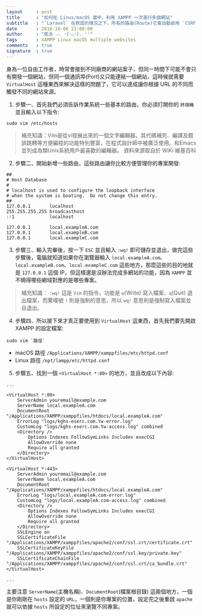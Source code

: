```yaml
---
layout     : post
title      : "如何在 Linux/macOS 當中，利用 XAMPP 一次運行多個網站"
subtitle   : "`Laravel` 在默認的情況之下，所有的路由(Route)它會自動啟用 `CSRF` 保護，這在開發的過程當中，是一個非常方便的功能 ..."
date       : 2018-10-06 21:00:00
author     : "乾太 ₍₍ ◝(･◡･)◟ ⁾⁾"
tags       : XAMPP Linux macOS multiple websites
comments   : true
signature  : true
---
```


身為一位自由工作者，時常會接到不同廠商的網站案子，但同一時間下可能不會只有開發一個網站，但同一個通訊埠(Port)又只能連結一個網站，這時候就需要 `VirtualHost` 這種東西來解決這樣的問題了，它可以達成讓你根據 URL 的不同而觸發不同的網站來源。

1. 步驟一、首先我們必須告訴作業系統一些基本的路由，你必須打開你的 `終端機` 並且輸入以下指令:

```shell
sudo vim /etc/hosts
```

> 補充知識：Vim是從vi發展出來的一個文字編輯器。其代碼補完、編譯及錯誤跳轉等方便編程的功能特別豐富，在程式設計師中被廣泛使用。和Emacs並列成為類Unix系統用戶最喜歡的編輯器。
> 資料來源取自於 WiKi 維基百科

2. 步驟二、開始新增一些路由，這些路由讓你比較方便管理你的專案開發:

```text
##
# Host Database
#
# localhost is used to configure the loopback interface
# when the system is booting.  Do not change this entry.
##
127.0.0.1       localhost
255.255.255.255 broadcasthost
::1             localhost

127.0.0.1       local.exampleA.com
127.0.0.1       local.exampleB.com
127.0.0.1       local.exampleC.com
```

3. 步驟三、輸入完畢後，按一下 `ESC` 並且輸入 `:wq!` 即可儲存並退出，做完這些步驟後，電腦就知道如果你在瀏覽器輸入 `local.exampleA.com`、`local.exampleB.com`、`local.exampleC.com` 這些地方，那麼這些的目的地就是 `127.0.0.1` 這個 IP，但這樣還是沒辦法完成多網站的功能，因為 `XAMPP` 並不曉得哪些網域對應的是哪些專案。

> 補充知識： `:wq!` 這是 `Vim` 的指令，功能是 `w`(Write) 寫入檔案、`q`(Quit) 退出檔案，而驚嘆號 `!` 則是強制的意思，所以 `wq!` 意思則是強制寫入檔案並且退出。

4. 步驟四、所以接下來才真正要使用到 `VirtualHost` 這東西，首先我們要先開啟 XAMPP 的設定檔案:

```shell
sudo vim `路徑`
```

- macOS 路徑 `/Applications/XAMPP/xamppfiles/etc/httpd.conf`
- Linux 路徑 `/opt/lampp/etc/httpd.conf`

5. 步驟五、找到一個 `<VirtualHost *:80>` 的地方，並且改成以下內容:

```text
...

<VirtualHost *:80>
    ServerAdmin youremail@example.com
    ServerName local.exampleA.com
    DocumentRoot "/Applications/XAMPP/xamppfiles/htdocs/local.exampleA.com"
    ErrorLog "logs/kghs-eserc.com.tw-error.log"
    CustomLog "logs/kghs-eserc.com.tw-access.log" combined
    <Directory />
        Options Indexes FollowSymLinks Includes execCGI
        AllowOverride none
        Require all granted
    </Directory>
</VirtualHost>

<VirtualHost *:443>
    ServerAdmin youremail@example.com
    ServerName local.exampleA.com
    DocumentRoot "/Applications/XAMPP/xamppfiles/htdocs/local.exampleA.com"
    ErrorLog "logs/local.exampleA.com-error.log"
    CustomLog "logs/local.exampleA.com-access.log" combined
    <Directory />
        Options Indexes FollowSymLinks Includes execCGI
        AllowOverride none
        Require all granted
    </Directory>
    SSLEngine on
    SSLCertificateFile "/Applications/XAMPP/xamppfiles/apache2/conf/ssl.crt/certificate.crt"
    SSLCertificateKeyFile "/Applications/XAMPP/xamppfiles/apache2/conf/ssl.key/private.key"
    SSLCertificateChainFile "/Applications/XAMPP/xamppfiles/apache2/conf/ssl.crt/ca_bundle.crt"
</VirtualHost>

...
```

主要注意 `ServerName`(主機名稱)、`DocumentRoot`(檔案根目錄) 這兩個地方，一個是你剛剛在 `hosts` 設定的 `URL`，一個則是你專案的位置，設定完之後重啟 `apache` 就可以依據 `hosts` 所設定的位址來瀏覽不同專案。
